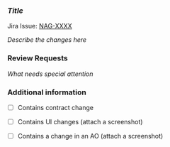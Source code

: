 ### *Title*

Jira Issue: [NAG-XXXX](https://dominoprintingsciences.atlassian.net/browse/NAG-XXXX)

*Describe the changes here*


### Review Requests

*What needs special attention*

### Additional information

- [ ] Contains contract change
- [ ] Contains UI changes (attach a screenshot)
- [ ] Contains a change in an AO (attach a screenshot)

